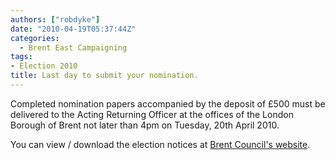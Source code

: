 ```yaml
---
authors: ["robdyke"]
date: "2010-04-19T05:37:44Z"
categories:
  - Brent East Campaigning
tags:
- Election 2010
title: Last day to submit your nomination.
---
```

Completed nomination papers accompanied by the deposit of £500 must be delivered to the Acting Returning Officer at the offices of the London Borough of Brent not later than 4pm on Tuesday, 20th April 2010.

You can view / download the election notices at [Brent Council's website](http://www.brent.gov.uk/home.nsf/news/LBB-1105 "Brent Council").
